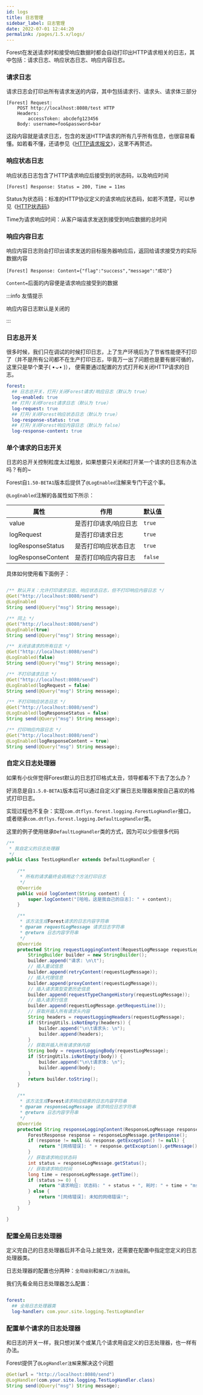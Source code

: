 ```yaml
---
id: logs
title: 日志管理
sidebar_label: 日志管理
date: 2022-07-01 12:44:20
permalink: /pages/1.5.x/logs/
---
```


Forest在发送请求时和接受响应数据时都会自动打印出HTTP请求相关的日志，其中包括：请求日志、响应状态日志、响应内容日志。

### 请求日志

请求日志会打印出所有请求发送的内容，其中包括请求行、请求头、请求体三部分

```
[Forest] Request: 
	POST http://localhost:8080/test HTTP
	Headers: 
		accessToken: abcdefg123456
	Body: username=foo&password=bar
```

这段内容就是请求日志，包含的发送HTTP请求的所有几乎所有信息，也很容易看懂。如若看不懂，还请参见《[HTTP请求报文](https://www.w3.org/Protocols/rfc2616/rfc2616-sec5.html)》，这里不再赘述。


### 响应状态日志

响应状态日志包含了HTTP请求响应后接受到的状态码，以及响应时间

```
[Forest] Response: Status = 200, Time = 11ms
```

Status为状态码：标准的HTTP协议定义的请求响应状态码，如若不清楚，可以参见《[HTTP状态码](https://www.w3.org/Protocols/rfc2616/rfc2616-sec10.html)》

Time为请求响应时间：从客户端请求发送到接受到响应数据的总时间

### 响应内容日志

响应内容日志则会打印出请求发送的目标服务器响应后，返回给请求接受方的实际数据内容

```
[Forest] Response: Content={"flag":"success","message":"成功"}
```

`Content=`后面的内容便是请求响应接受到的数据

:::info 友情提示

响应内容日志默认是关闭的

:::

### 日志总开关

很多时候，我们只在调试的时候打印日志，上了生产环境后为了节省性能便不打印了（并不是所有公司都不在生产打印日志，毕竟万一出了问题也是要有据可循的，这里只是举个栗子( •⌄• )），
便需要通过配置的方式打开和关闭HTTP请求的日志。

```yaml
forest:
  ## 日志总开关，打开/关闭Forest请求/响应日志（默认为 true）
  log-enabled: true
  ## 打开/关闭Forest请求日志（默认为 true）
  log-request: true
  ## 打开/关闭Forest响应状态日志（默认为 true）
  log-response-status: true
  ## 打开/关闭Forest响应内容日志（默认为 false）
  log-response-content: true
```


### 单个请求的日志开关

日志的总开关控制粒度太过粗放，如果想要只关闭和打开某一个请求的日志有办法吗？有的~

Forest自`1.50-BETA1`版本后提供了`@LogEnabled`注解来专门干这个事。

`@LogEnabled`注解的各属性如下所示：

| 属性   |  作用 | 默认值
| --------------------  | ------------- | ----------|
| value                 | 是否打印请求/响应日志 | `true` |
| logRequest            | 是否打印请求日志 | `true` |
| logResponseStatus     | 是否打印响应状态日志 | `true` |
| logResponseContent    | 是否打印响应内容日志 | `false` |

具体如何使用看下面例子：

```java

/** 默认开关：允许打印请求日志、响应状态日志，但不打印响应内容日志 */
@Get("http://localhost:8080/send")
@LogEnabled
String send(@Query("msg") String message);

/** 同上 */
@Get("http://localhost:8080/send")
@LogEnable(true)
String send(@Query("msg") String message);

/** 关闭该请求的所有日志 */
@Get("http://localhost:8080/send")
@LogEnabled(false)
String send(@Query("msg") String message);

/** 不打印请求日志 */
@Get("http://localhost:8080/send")
@LogEnabled(logRequest = false)
String send(@Query("msg") String message);

/** 不打印响应状态日志 */
@Get("http://localhost:8080/send")
@LogEnabled(logResponseStatus = false)
String send(@Query("msg") String message);

/** 打印响应内容日志 */
@Get("http://localhost:8080/send")
@LogEnabled(logResponseContent = true)
String send(@Query("msg") String message);

```

### 自定义日志处理器

如果有小伙伴觉得Forest默认的日志打印格式太丑，领导都看不下去了怎么办？

好消息是自`1.5.0-BETA1`版本后可以通过自定义扩展日志处理器来按自己喜欢的格式打印日志。

实现过程也不复杂：实现`com.dtflys.forest.logging.ForestLogHandler`接口，或者继承`com.dtflys.forest.logging.DefaultLogHandler`类。

这里的例子使用继承`DefaultLogHandler`类的方式，因为可以少些很多代码

```java
/**
 * 我自定义的日志处理器
 */
public class TestLogHandler extends DefaultLogHandler {
  
    /**
     * 所有的请求最终会调用这个方法打印日志
     */
    @Override
    public void logContent(String content) {
        super.logContent("[哈哈，这是我自己的日志]: " + content);
    }

    /**
     * 该方法生成Forest请求的日志内容字符串
     * @param requestLogMessage 请求日志字符串
     * @return 日志内容字符串
     */
    @Override
    protected String requestLoggingContent(RequestLogMessage requestLogMessage) {
        StringBuilder builder = new StringBuilder();
        builder.append("请求: \n\t");
        // 插入重试信息
        builder.append(retryContent(requestLogMessage));
        // 插入代理信息
        builder.append(proxyContent(requestLogMessage));
        // 插入请求类型变更历史信息
        builder.append(requestTypeChangeHistory(requestLogMessage));
        // 插入请求行信息
        builder.append(requestLogMessage.getRequestLine());
        // 获取并插入所有请求头内容
        String headers = requestLoggingHeaders(requestLogMessage);
        if (StringUtils.isNotEmpty(headers)) {
            builder.append("\n\t请求头: \n");
            builder.append(headers);
        }
        // 获取并插入所有请求体内容
        String body = requestLoggingBody(requestLogMessage);
        if (StringUtils.isNotEmpty(body)) {
            builder.append("\n\t请求体: \n");
            builder.append(body);
        }
        return builder.toString();
    }

    /**
     * 该方法生成Forest请求响应结果的日志内容字符串
     * @param responseLogMessage 请求响应日志字符串
     * @return 日志内容字符串
     */
    @Override
    protected String responseLoggingContent(ResponseLogMessage responseLogMessage) {
        ForestResponse response = responseLogMessage.getResponse();
        if (response != null && response.getException() != null) {
            return "[网络错误]: " + response.getException().getMessage();
        }
        // 获取请求响应状态码
        int status = responseLogMessage.getStatus();
        // 获取请求响应时间
        long time = responseLogMessage.getTime();
        if (status >= 0) {
            return "请求响应: 状态码: " + status + ", 耗时: " + time + "ms";
        } else {
            return "[网络错误]: 未知的网络错误!";
        }
    }

}

```

### 配置全局日志处理器

定义完自己的日志处理器后并不会马上就生效，还需要在配置中指定您定义的日志处理器类。

日志处理器的配置也分两种：`全局级别`和`接口/方法级别`。

我们先看全局日志处理器怎么配置：

```yaml

forest:
  ## 全局日志处理器类
  log-handler: com.your.site.logging.TestLogHandler

```

### 配置单个请求的日志处理器

和日志的开关一样，我只想对某个或某几个请求用自定义的日志处理器，也一样有办法。

Forest提供了`@LogHandler注解`来解决这个问题

```java
@Get(url = "http://localhost:8080/send")
@LogHandler(com.your.site.logging.TestLogHandler.class)
String send(@Query("msg") String message);
```
